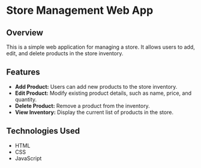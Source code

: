 # Store Management Web App

## Overview
This is a simple web application for managing a store. It allows users to add, edit, and delete products in the store inventory.

## Features
- **Add Product:** Users can add new products to the store inventory.
- **Edit Product:** Modify existing product details, such as name, price, and quantity.
- **Delete Product:** Remove a product from the inventory.
- **View Inventory:** Display the current list of products in the store.

## Technologies Used
- HTML
- CSS
- JavaScript
